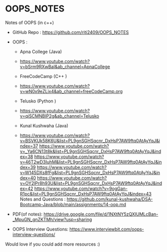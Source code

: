 # OOPS_NOTES
Notes of OOPS (in c++)

- GitHub Repo : https://github.com/riti2409/OOPS_NOTES

- OOPS :
   - Apna College (Java)   
   - https://www.youtube.com/watch?v=bSrm9RXwBaI&ab_channel=ApnaCollege <br>
    
  - FreeCodeCamp (C++ )   
  -  https://www.youtube.com/watch?v=wN0x9eZLix4&ab_channel=freeCodeCamp.org <br>
    
  - Telusko (Python )     
  - https://www.youtube.com/watch?v=qiSCMNBIP2g&ab_channel=Telusko 
   
  - Kunal Kushwaha (Java) 
  -   https://www.youtube.com/watch?v=BSVKUk58K6U&list=PL9gnSGHSqcnr_DxHsP7AW9ftq0AtAyYqJ&index=37
      https://www.youtube.com/watch?v=_Ya6CN13t8k&list=PL9gnSGHSqcnr_DxHsP7AW9ftq0AtAyYqJ&index=38
      https://www.youtube.com/watch?v=46T2wD3IuhM&list=PL9gnSGHSqcnr_DxHsP7AW9ftq0AtAyYqJ&index=39
      https://www.youtube.com/watch?v=W145DXs8fFg&list=PL9gnSGHSqcnr_DxHsP7AW9ftq0AtAyYqJ&index=40
      https://www.youtube.com/watch?v=OY2lPr8h93U&list=PL9gnSGHSqcnr_DxHsP7AW9ftq0AtAyYqJ&index=42
      https://www.youtube.com/watch?v=9ogGan-R1pc&list=PL9gnSGHSqcnr_DxHsP7AW9ftq0AtAyYqJ&index=43   
      Notes and Questions : https://github.com/kunal-kushwaha/DSA-Bootcamp-Java/blob/main/assignments/14-oop.md  
      
- PDF(of notes): https://drive.google.com/file/d/1NXtNY5zQXIUMLcBan-_MpuGN_gnZKTMh/view?usp=sharing

- OOPS Interview Questions: https://www.interviewbit.com/oops-interview-questions/

Would love if you could add more resources :)

